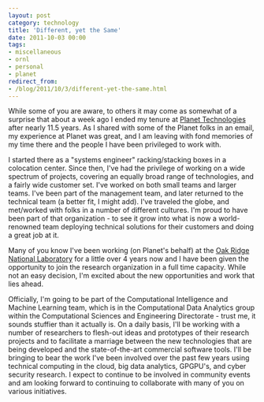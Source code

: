 ```yaml
---
layout: post
category: technology
title: 'Different, yet the Same'
date: 2011-10-03 00:00
tags:
- miscellaneous
- ornl
- personal
- planet
redirect_from:
- /blog/2011/10/3/different-yet-the-same.html
---
```

While some of you are aware, to others it may come as somewhat of a surprise that about a week ago I ended my tenure at
[Planet Technologies](http://go-planet.com/) after nearly 11.5 years. As I shared with some of the Planet folks in an
email, my experience at Planet was great, and I am leaving with fond memories of my time there and the people I have
been privileged to work with.

I started there as a "systems engineer" racking/stacking boxes in a colocation center. Since then, I've had the
privilege of working on a wide spectrum of projects, covering an equally broad range of technologies, and a fairly wide
customer set. I've worked on both small teams and larger teams. I've been part of the management team, and later
returned to the technical team (a better fit, I might add). I've traveled the globe, and met/worked with folks in a
number of different cultures. I'm proud to have been part of that organization - to see it grow into what is now a
world-renowned team deploying technical solutions for their customers and doing a great job at it.

Many of you know I've been working (on Planet's behalf) at the [Oak Ridge National Laboratory](http://ornl.gov/) for
a little over 4 years now and I have been given the opportunity to join the research organization in a full time
capacity. While not an easy decision, I'm excited about the new opportunities and work that lies ahead.

Officially, I'm going to be part of the Computational Intelligence and Machine Learning team, which is in the
Computational Data Analytics group within the Computational Sciences and Engineering Directorate - trust me, it
sounds stuffier than it actually is. On a daily basis, I'll be working with a number of researchers to flesh-out
ideas and prototypes of their research projects and to facilitate a marriage between the new technologies that are
being developed and the state-of-the-art commercial software tools. I'll be bringing to bear the work I've been
involved over the past few years using technical computing in the cloud, big data analytics, GPGPU's, and cyber
security research. I expect to continue to be involved in community events and am looking forward to continuing to
collaborate with many of you on various initiatives.
